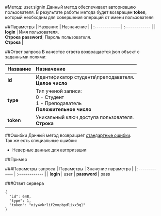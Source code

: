 #Метод: user.signin <a name="user.signin"/>
Данный метод обеспечивает авторизацию пользователя.
В результате работы метода будет возвращен **token**, который необходим для совершения операций от имени пользователя

##Параметры
| Название     | Назначение     |
| :------------- | :------------- |
| **login**      | Имя пользователя.  <br>**Строка**
**password**| Пароль пользователя. <br>**Строка** |

##Ответ запроса
В качестве ответа возвращается json объект с заданными полями:

| Название        | Назначение     |
| :------------- | :------------- |
| **id** | Идентификатор студента\преподавателя. <br> **Целое число**
| **type** | Тип ученой записи: <br> 0 - Студент<br> 1 - Преподаватель<br> **Положительное число**
|**token**| Уникальный ключ доступа пользователя.<br> **Строка**|


##Ошибки
Данный метод возвращает [стандартные ошибки](#errors).<br>
Так же есть специальные ошибки:
- [Неверные данные для авторизации](#AuthError)

##Пример

###Параметры запроса
| Параметры | Значение параметра     |
| :------------- | :------------- |
| **login**       | user       |
**password** | pass

###Ответ сервера

```
{
  "id": 648,
  "type": 1,
  "token": "niy4vkrlif2mmpbpdlixx3q1"
}
```
